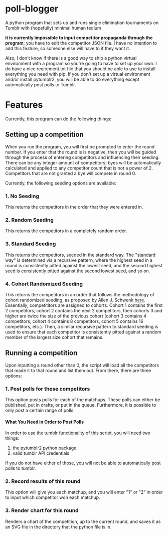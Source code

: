 # poll-blogger
A python program that sets up and runs single elimination tournaments on Tumblr with (hopefully) minimal human tedium

**it is currently impossible to input competitor propaganda through the program**; you have to edit the competitor JSON file. I have no intention to add this feature, so someone else will have to if they want it.

Also, I don't know if there is a good way to ship a python virtual environment with a program so you're going to have to set up your own. I do have a nice reqirement.txt file that you should be able to use to install everything you need with pip. If you don't set up a virtual environment and/or install pytumblr2, you will be able to do everything except automatically post polls to Tumblr.

# Features
Currently, this program can do the following things:
## Setting up a competition
When you run the program, you will first be prompted to enter the round number. If you enter that the round is is negative, then you will be guided through the process of entering competitors and influencing their seeding. There can be any integer amount of competitors; byes will be automatically calculated and applied to any competitor count that is not a power of 2. Competitors that are not granted a bye will compete in round 0.

Currently, the following seeding options are available:
### 1. No Seeding
This returns the competitors in the order that they were entered in.
### 2. Random Seeding
This returns the competitors in a completely random order.
### 3. Standard Seeding
This returns the competitors, seeded in the standard way. The "standard way" is determined via a recursive pattern, where the highest seed in a round is consistently pitted against the lowest seed, and the second highest seed is consistently pitted against the second lowest seed, and so on.
### 4. Cohort Randomized Seeding
This returns the competitors in an order that follows the methodology of cohort randomized seeding, as proposed by Allen J. Schwenk [here](https://www.researchgate.net/publication/248422647_What_is_the_Correct_Way_to_Seed_a_Knockout_Tournament). Essentially, competititors are assigned to cohorts. Cohort 1 contains the first 2 competitors, cohort 2 contains the next 2 competitors, then cohorts 3 and higher are twice the size of the previous cohort (cohort 3 contains 4 competitors, cohort 4 contains 8 competitors, cohort 5 contains 16 competitors, etc.). Then, a similar recursive pattern to standard seeding is used to ensure that each competitor is consistently pitted against a random member of the largest size cohort that remains.
## Running a competition
Upon inputting a round other than 0, the script will load all the competitors that made it to that round and list them out. From there, there are three options:
### 1. Post polls for these competitors
This option posts polls for each of the matchups. These polls can either be published, put in drafts, or put in the queue. Furthermore, it is possible to only post a certain range of polls.
#### What You Need in Order to Post Polls
In order to use the tumblr functionality of this script, you will need two things:
1. the pytumblr2 python package
2. valid tumblr API credentials

If you do not have either of those, you will not be able to automatically post polls to tumblr.
### 2. Record results of this round
This option will give you each matchup, and you will enter "1" or "2" in order to input which competitor won each matchup.
### 3. Render chart for this round
Renders a chart of the competition, up to the current round, and saves it as an SVG file in the directory that the python file is in.
